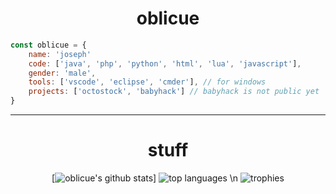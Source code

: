 

<h1 align="center">oblicue</h1>





</h1>

```javascript
const oblicue = {
    name: 'joseph'
    code: ['java', 'php', 'python', 'html', 'lua', 'javascript'],
    gender: 'male',
    tools: ['vscode', 'eclipse', 'cmder'], // for windows
    projects: ['octostock', 'babyhack'] // babyhack is not public yet
}
```


***
<div align="center">
   <h1>stuff</h1>

[![oblicue's github stats](https://github-readme-stats.vercel.app/api?username=oblicue&theme=dark&layout=compact)]
![top languages](https://github-readme-stats.vercel.app/api/top-langs/?username=oblicue&theme=dark&layout=compact) \n
![trophies](https://github-profile-trophy.vercel.app/?username=oblicue&theme=darkhub&layout=compact&no-bg=false&column=3&margin-w=15&margin-h=15)
</div>
